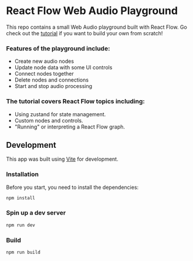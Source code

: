 # React Flow Web Audio Playground

This repo contains a small Web Audio playground built with React Flow. Go check
out the [tutorial](https://reactflow.dev/learn/tutorials/react-flow-and-the-web-audio-api)
if you want to build your own from scratch!

### Features of the playground include:

- Create new audio nodes
- Update node data with some UI controls
- Connect nodes together
- Delete nodes and connections
- Start and stop audio processing

### The tutorial covers React Flow topics including:

- Using zustand for state management.
- Custom nodes and controls.
- "Running" or interpreting a React Flow graph.

## Development

This app was built using [Vite](https://vitejs.dev/) for development.

### Installation

Before you start, you need to install the dependencies:

```sh
npm install
```

### Spin up a dev server

```sh
npm run dev
```

### Build

```sh
npm run build
```
